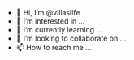- 👋 Hi, I’m @villaslife
- 👀 I’m interested in ...
- 🌱 I’m currently learning ...
- 💞️ I’m looking to collaborate on ...
- 📫 How to reach me ...

<!---
villaslife/villaslife is a ✨ special ✨ repository because its `README.md` (this file) appears on your GitHub profile.
You can click the Preview link to take a look at your changes.
--->
